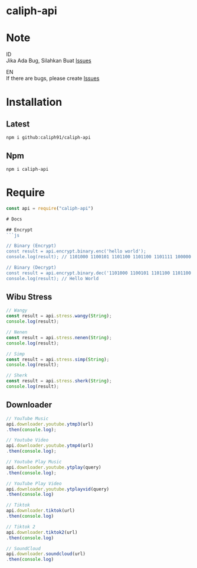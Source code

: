 # caliph-api

# Note
ID</br>
Jika Ada Bug, Silahkan Buat [Issues](https://github.com/Caliph91/caliph-api/issues/new)

EN</br>
If there are bugs, please create [Issues](https://github.com/Caliph91/caliph-api/issues/new)


# Installation

## Latest
`npm i github:caliph91/caliph-api`

## Npm 
`npm i caliph-api`

# Require
```js
const api = require("caliph-api")

# Docs

## Encrypt
```js

// Binary (Encrypt) 
const result = api.encrypt.binary.enc('hello world');
console.log(result); // 1101000 1100101 1101100 1101100 1101111 100000 1110111 1101111 1110010 1101100 1100100

// Binary (Decrypt)
const result = api.encrypt.binary.dec('1101000 1100101 1101100 1101100 1101111 100000 1110111 1101111 1110010 1101100 1100100');
console.log(result); // Hello World


```


## Wibu Stress
```js
// Wangy 
const result = api.stress.wangy(String);
console.log(result);

// Nenen
const result = api.stress.nenen(String);
console.log(result);

// Simp
const result = api.stress.simp(String);
console.log(result);

// Sherk 
const result = api.stress.sherk(String);
console.log(result);
```

## Downloader 
```js
// YouTube Music
api.downloader.youtube.ytmp3(url)
.then(console.log);

// Youtube Video 
api.downloader.youtube.ytmp4(url)
.then(console.log);

// Youtube Play Music
api.downloader.youtube.ytplay(query)
.then(console.log);

// YouTube Play Video
api.downloader.youtube.ytplayvid(query)
.then(console.log)

// Tiktok
api.downloader.tiktok(url)
.then(console.log)

// Tiktok 2 
api.downloader.tiktok2(url)
.then(console.log)

// SoundCloud 
api.downloader.soundcloud(url)
.then(console.log)
```

